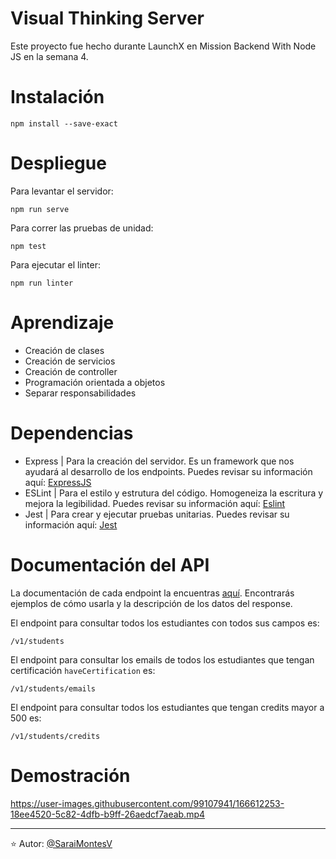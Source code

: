 # Visual Thinking Server

Este proyecto fue hecho durante LaunchX en Mission Backend With Node JS en la semana 4.

# Instalación

```
npm install --save-exact
```

# Despliegue

Para levantar el servidor:

`
npm run serve
`

Para correr las pruebas de unidad:

`
npm test
`

Para ejecutar el linter:

`
npm run linter
`

# Aprendizaje

- Creación de clases
- Creación de servicios
- Creación de controller
- Programación orientada a objetos
- Separar responsabilidades

#  Dependencias

- Express | Para la creación del servidor. Es un framework que nos ayudará al desarrollo de los endpoints.
  Puedes revisar su información aquí: [ExpressJS](https://www.npmjs.com/package/express)
- ESLint | Para el estilo y estrutura del código. Homogeneiza la escritura y mejora la legibilidad.
  Puedes revisar su información aquí: [Eslint](https://www.npmjs.com/package/eslint)
- Jest | Para crear y ejecutar pruebas unitarias.
  Puedes revisar su información aquí: [Jest](https://www.npmjs.com/package/jest)

# Documentación del API

La documentación de cada endpoint la encuentras [aquí](https://app.swaggerhub.com/apis-docs/SaraiMontesV/Visual-Thinking/1.0.0). Encontrarás ejemplos de cómo usarla y la descripción de los datos del response.

El endpoint para consultar todos los estudiantes con todos sus campos es:

`/v1/students`

El endpoint para consultar los emails de todos los estudiantes que tengan certificación `haveCertification` es:

`/v1/students/emails`

El endpoint para consultar todos los estudiantes que tengan credits mayor a 500 es:

`/v1/students/credits`


# Demostración

https://user-images.githubusercontent.com/99107941/166612253-18ee4520-5c82-4dfb-b9ff-26aedcf7aeab.mp4

---

⭐️ Autor: [@SaraiMontesV](https://github.com/SaraiMontesV)







